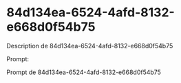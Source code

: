 # 84d134ea-6524-4afd-8132-e668d0f54b75

Description de 84d134ea-6524-4afd-8132-e668d0f54b75

Prompt:

Prompt de 84d134ea-6524-4afd-8132-e668d0f54b75